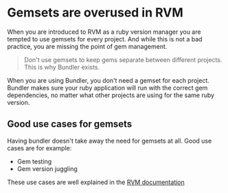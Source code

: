 # Gemsets are overused in RVM

When you are introduced to RVM as a ruby version manager you are tempted
to use gemsets for every project. And while this is not a bad practice,
you are missing the point of gem management.

> Don't use gemsets to keep gems separate between different projects. This is why Bundler exists.


When you are using Bundler, you don't need a gemset for each project.
Bundler makes sure your ruby application will run with the correct
gem dependencies, no matter what other projects are using for the same
ruby version.

## Good use cases for gemsets
Having bundler doesn't take away the need for gemsets at all.
Good use cases are for example:
- Gem testing
- Gem version juggling

These use cases are well explained in the [RVM documentation](https://rvm.io/gemsets/basics)
